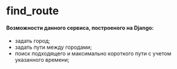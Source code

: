 # find_route

#### Возможности данного сервиса, построеного на Django:
- задать город;
- задать пути между городами;
- поиск подходящего и максимально короткого пути с учетом указанного времени; 
